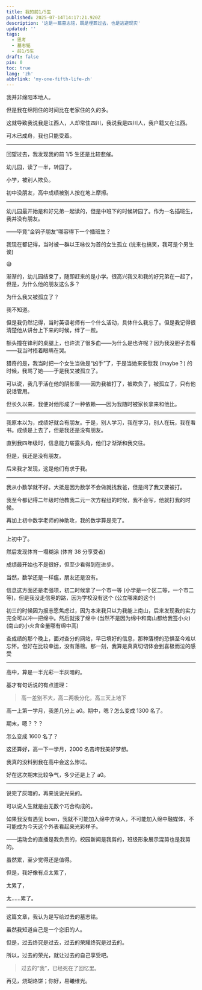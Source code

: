 ```yaml
---
title: 我的前1/5生
published: 2025-07-14T14:17:21.920Z
description: '这是一篇墓志铭，既是埋葬过去，也是逃避现实'
updated: ''
tags:
  - 思考
  - 墓志铭
  - 前1/5生
draft: false
pin: 0
toc: true
lang: 'zh'
abbrlink: 'my-one-fifth-life-zh'
---
```


我并非绵阳本地人。

但是我在绵阳住的时间比在老家住的久的多。

这就导致我说我是江西人，人却常住四川，我说我是四川人，我户籍又在江西。

可木已成舟，我也只能受着。

---

回望过去，我发现我的前 1/5 生还是比较悲催。

幼儿园，读了一半，转园了。

小学，被别人欺负。

初中没朋友，高中成绩被别人按在地上摩擦。

---

幼儿园最开始是和好兄弟一起读的，但是中班下的时候转园了。作为一名插班生，我并没有朋友。

——毕竟“金钩子朋友”哪容得下一个插班生？

我现在都记得，当时被一群以王咏仪为首的女生孤立 (说来也搞笑，我可是个男生诶)

😅

渐渐的，幼儿园结束了，随即赶来的是小学。很高兴我又和我的好兄弟在一起了，但是，为什么他的朋友这么多？

为什么我又被孤立了？

我不知道。

但是我仍然记得，当时英语老师有一个什么活动，具体什么我忘了。但是我记得很清楚他从讲台上下来的时候，绊了一跤。

额头撞在锋利的桌腿上，也许流了很多血——为什么是也许呢？因为我没胆子去看——我当时捂着眼睛在哭。

猎奇的是，我当时把一个女生当做是“凶手”了，于是当她来安慰我 (maybe？) 的时候，我骂了她——于是我又被孤立了。

可以说，我几乎活在他的阴影里——因为我被打了，被欺负了，被孤立了，只有他说话管用。

但长久以来，我便对他形成了一种依赖——因为我随时被家长拿来和他比。

---

我原本以为，成绩好就会有朋友。于是，别人学习，我在学习，别人在玩，我在看书。成绩是上去了，但是我还是没有朋友。

直到我四年级时，信息能力崭露头角，他们才渐渐和我交往。

但是，我还是没有朋友。

后来我才发现，这是他们有求于我。

---

我从小数学就不好。大抵是因为数学不会做就找我爸，但是问了我又要被打。

我至今都记得二年级时他教我二元一次方程组的时候，我不会写，他就打我的时候。

再加上初中数学老师的神助攻，我的数学算是完了。

---

上初中了。

然后发现体育一塌糊涂 (体育 38 分享受者)

成绩最开始也不是很好，但至少看得到在进步。

当然，数学还是一样瘟，朋友还是没有。

信息这方面还是老强项，初二时候拿了一个市一等 (小学是一个区二等，一个市二等)，但是我没走信奥的路，因为学校没有这个 (公立哪来的这个)

初三的时候因为报志愿焦虑过，因为本来我只以为我能上南山，后来发现我的实力完全可以冲一把绵中。然后就报了绵中 (当然不是因为绵中和南山都给我签小火)(南山的小火含金量哪有绵中高)

查成绩的那个晚上，面对查分的网站，早已填好的信息，那种落榜的恐惧至今难以忘怀。但好在比较幸运，没有落榜。那一刻，我算是真真切切体会到喜极而泣的感受

---

高中，算是一半光彩一半灰暗的。

基才有句话说的有点道理：

> 高一差别不大，高二两极分化，高三天上地下

高一上第一学月，我差几分上 a0。期中，嗯？怎么变成 1300 名了。

期末，嗯？？？

怎么变成 1600 名了？

这还算好，高一下一学月，2000 名击垮我美好梦想。

我真的没料到我在高中会这么惨过。

好在这次期末比较争气，多少还是上了 a0。

---

说完了灰暗的，再来说说光采的。

可以说人生就是由无数个巧合构成的。

如果我没有遇见 boen，我就不可能加入绵中方块人，不可能加入绵中融媒体，不可能成为今天这个外表看起来光彩样子。

——运动会的直播是我负责的，校园新闻是我剪的，班级形象展示混剪也是我剪的。

虽然累，至少觉得还是值得。

但是，我好像有点太累了，

太累了，

太……累了。

---

这篇文章，我认为是写给过去的墓志铭。

虽然我知道自己是一个恋旧的人。

但是，过去终究是过去，过去的荣耀终究是过去的。

所以，过去的荣光，就让过去的自己享受吧。

> 过去的“我”，已经死在了回忆里。

再见，烧瑚烙饼；你好，易~~曦~~维光。
